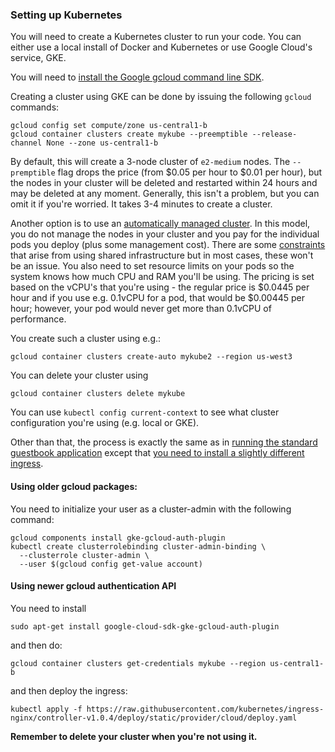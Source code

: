 ### Setting up Kubernetes
You will need to create a Kubernetes cluster to run your code. You can either use a local install of Docker and Kubernetes or use Google Cloud's service, GKE.

You will need to [install the Google gcloud command line SDK](https://cloud.google.com/sdk/docs/install).

Creating a cluster using GKE can be done by issuing the following `gcloud` commands:
```
gcloud config set compute/zone us-central1-b
gcloud container clusters create mykube --preemptible --release-channel None --zone us-central1-b
```
By default, this will create a 3-node cluster of `e2-medium` nodes. The `--premptible` flag drops the price (from \$0.05 per hour to \$0.01 per hour), but the nodes in your cluster will be deleted and restarted within 24 hours and may be deleted at any moment. Generally, this isn't a problem, but you can omit it if you're worried. It takes 3-4 minutes to create a cluster. 

Another option is to use an [automatically managed cluster](https://cloud.google.com/kubernetes-engine/docs/concepts/autopilot-overview). In this model, you do not manage the nodes in your cluster and you pay for the individual pods you deploy (plus some management cost). There are some [constraints](https://cloud.google.com/kubernetes-engine/docs/concepts/autopilot-overview#limits) that arise from using shared infrastructure but in most cases, these won't be an issue. You also need to set resource limits on your pods so the system knows how much CPU and RAM you'll be using. The pricing is set based on the vCPU's that you're using - the regular price is \$0.0445 per hour and if you use e.g. 0.1vCPU for a pod, that would be \$0.00445 per hour; however, your pod would never get more than 0.1vCPU of performance.

You create such a cluster using e.g.:
```
gcloud container clusters create-auto mykube2 --region us-west3
```

You can delete your cluster using 
```
gcloud container clusters delete mykube
```
You can use `kubectl config current-context` to see what cluster configuration you're using (e.g. local or GKE).

Other than that, the process is exactly the same as in [running the standard guestbook application](../05-guestbook) except that [you need to install a slightly different ingress](https://kubernetes.github.io/ingress-nginx/deploy/#gce-gke). 

#### Using older gcloud packages:
You need to initialize your user as a cluster-admin with the following command:
```
gcloud components install gke-gcloud-auth-plugin
kubectl create clusterrolebinding cluster-admin-binding \
  --clusterrole cluster-admin \
  --user $(gcloud config get-value account)
```

#### Using newer gcloud authentication API
You need to install 
```
sudo apt-get install google-cloud-sdk-gke-gcloud-auth-plugin
```
and then do:
```
gcloud container clusters get-credentials mykube --region us-central1-b
```

and then deploy the ingress:
```
kubectl apply -f https://raw.githubusercontent.com/kubernetes/ingress-nginx/controller-v1.0.4/deploy/static/provider/cloud/deploy.yaml
```

**Remember to delete your cluster when you're not using it.**

